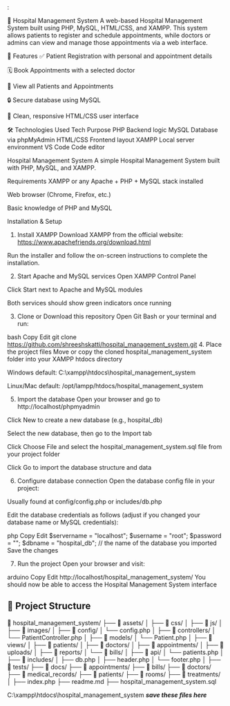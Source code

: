 :

🏥 Hospital Management System
A web-based Hospital Management System built using PHP, MySQL, HTML/CSS, and XAMPP.
This system allows patients to register and schedule appointments, while doctors or admins can view and manage those appointments via a web interface.

🚀 Features
✅ Patient Registration with personal and appointment details

🗓️ Book Appointments with a selected doctor

📄 View all Patients and Appointments

🔒 Secure database using MySQL

🎨 Clean, responsive HTML/CSS user interface

🛠️ Technologies Used
Tech	Purpose
PHP	Backend logic
MySQL	Database via phpMyAdmin
HTML/CSS	Frontend layout
XAMPP	Local server environment
VS Code	Code editor

Hospital Management System
A simple Hospital Management System built with PHP, MySQL, and XAMPP.

Requirements
XAMPP or any Apache + PHP + MySQL stack installed

Web browser (Chrome, Firefox, etc.)

Basic knowledge of PHP and MySQL

Installation & Setup
1. Install XAMPP
Download XAMPP from the official website:
https://www.apachefriends.org/download.html

Run the installer and follow the on-screen instructions to complete the installation.

2. Start Apache and MySQL services
Open XAMPP Control Panel

Click Start next to Apache and MySQL modules

Both services should show green indicators once running

3. Clone or Download this repository
Open Git Bash or your terminal and run:

bash
Copy
Edit
git clone https://github.com/shreeshskatti/hospital_management_system.git
4. Place the project files
Move or copy the cloned hospital_management_system folder into your XAMPP htdocs directory

Windows default: C:\xampp\htdocs\hospital_management_system

Linux/Mac default: /opt/lampp/htdocs/hospital_management_system

5. Import the database
Open your browser and go to http://localhost/phpmyadmin

Click New to create a new database (e.g., hospital_db)

Select the new database, then go to the Import tab

Click Choose File and select the hospital_management_system.sql file from your project folder

Click Go to import the database structure and data

6. Configure database connection
Open the database config file in your project:

Usually found at config/config.php or includes/db.php

Edit the database credentials as follows (adjust if you changed your database name or MySQL credentials):

php
Copy
Edit
$servername = "localhost";
$username = "root";
$password = "";
$dbname = "hospital_db"; // the name of the database you imported
Save the changes

7. Run the project
Open your browser and visit:

arduino
Copy
Edit
http://localhost/hospital_management_system/
You should now be able to access the Hospital Management System interface

## 📁 Project Structure

📁 hospital_management_system/
├── 📁 assets/
│   ├── 📁 css/
│   ├── 📁 js/
│   ├── 📁 images/
│
├── 📁 config/
│   └── config.php
│
├── 📁 controllers/
│   └── PatientController.php
│
├── 📁 models/
│   └── Patient.php
│
├── 📁 views/
│   ├── 📁 patients/
│   ├── 📁 doctors/
│   ├── 📁 appointments/
│   ├── 📁 uploads/
│   ├── 📁 reports/
│   └── 📁 bills/
│
├── 📁 api/
│   └── patients.php
│
├── 📁 includes/
│   ├── db.php
│   ├── header.php
│   └── footer.php
│
├── 📁 tests/
├── 📁 docs/
├── 📁 appointments/
├── 📁 bills/
├── 📁 doctors/
├── 📁 medical_records/
├── 📁 patients/
├── 📁 rooms/
├── 📁 treatments/
│
├── index.php
├── readme.md
├── hospital_management_system.sql




C:\xampp\htdocs\hospital_management_system
 ***save these files here*** 